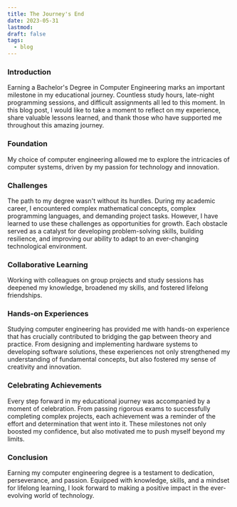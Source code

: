 ```yaml
---
title: The Journey's End
date: 2023-05-31
lastmod: 
draft: false
tags:
  - blog
---
```


### Introduction
Earning a Bachelor's Degree in Computer Engineering marks an important milestone in my educational journey. Countless study hours, late-night programming sessions, and difficult assignments all led to this moment. In this blog post, I would like to take a moment to reflect on my experience, share valuable lessons learned, and thank those who have supported me throughout this amazing journey.

### Foundation
My choice of computer engineering allowed me to explore the intricacies of computer systems, driven by my passion for technology and innovation.

### Challenges
The path to my degree wasn't without its hurdles. During my academic career, I encountered complex mathematical concepts, complex programming languages, and demanding project tasks. However, I have learned to use these challenges as opportunities for growth. Each obstacle served as a catalyst for developing problem-solving skills, building resilience, and improving our ability to adapt to an ever-changing technological environment.

### Collaborative Learning
Working with colleagues on group projects and study sessions has deepened my knowledge, broadened my skills, and fostered lifelong friendships.

### Hands-on Experiences
Studying computer engineering has provided me with hands-on experience that has crucially contributed to bridging the gap between theory and practice. From designing and implementing hardware systems to developing software solutions, these experiences not only strengthened my understanding of fundamental concepts, but also fostered my sense of creativity and innovation.

### Celebrating Achievements
Every step forward in my educational journey was accompanied by a moment of celebration. From passing rigorous exams to successfully completing complex projects, each achievement was a reminder of the effort and determination that went into it. These milestones not only boosted my confidence, but also motivated me to push myself beyond my limits.

### Conclusion
Earning my computer engineering degree is a testament to dedication, perseverance, and passion. Equipped with knowledge, skills, and a mindset for lifelong learning, I look forward to making a positive impact in the ever-evolving world of technology.